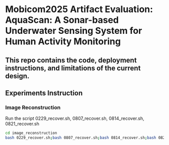 # Mobicom2025 Artifact Evaluation: AquaScan: A Sonar-based Underwater Sensing System for Human Activity Monitoring

## This repo contains the code, deployment instructions, and limitations of the current design.

## Experiments Instruction

### Image Reconstruction
Run the script 0229_recover.sh, 0807_recover.sh, 0814_recover.sh, 0821_recover.sh
```bash
cd image_reconstruction
bash 0229_recover.sh;bash 0807_recover.sh;bash 0814_recover.sh;bash 0821_recover.sh
```
